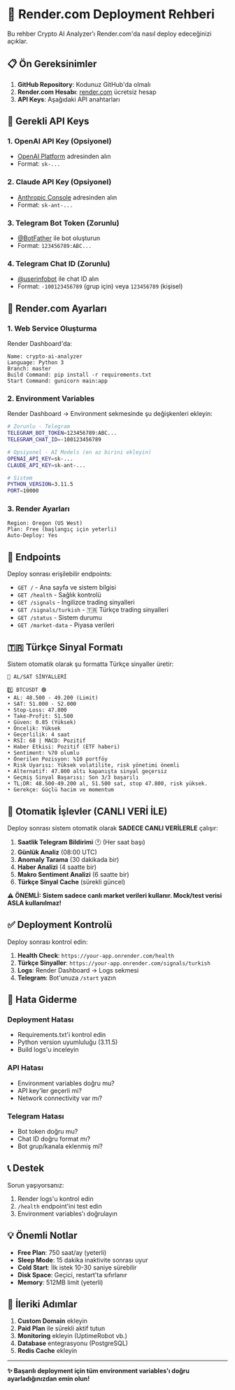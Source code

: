 # 🚀 Render.com Deployment Rehberi

Bu rehber Crypto AI Analyzer'ı Render.com'da nasıl deploy edeceğinizi açıklar.

## 📋 Ön Gereksinimler

1. **GitHub Repository**: Kodunuz GitHub'da olmalı
2. **Render.com Hesabı**: [render.com](https://render.com) ücretsiz hesap
3. **API Keys**: Aşağıdaki API anahtarları

## 🔑 Gerekli API Keys

### 1. OpenAI API Key (Opsiyonel)
- [OpenAI Platform](https://platform.openai.com/api-keys) adresinden alın
- Format: `sk-...`

### 2. Claude API Key (Opsiyonel) 
- [Anthropic Console](https://console.anthropic.com/) adresinden alın
- Format: `sk-ant-...`

### 3. Telegram Bot Token (Zorunlu)
- [@BotFather](https://t.me/botfather) ile bot oluşturun
- Format: `123456789:ABC...`

### 4. Telegram Chat ID (Zorunlu)
- [@userinfobot](https://t.me/userinfobot) ile chat ID alın
- Format: `-100123456789` (grup için) veya `123456789` (kişisel)

## 🔧 Render.com Ayarları

### 1. Web Service Oluşturma

Render Dashboard'da:

```
Name: crypto-ai-analyzer
Language: Python 3
Branch: master
Build Command: pip install -r requirements.txt
Start Command: gunicorn main:app
```

### 2. Environment Variables

Render Dashboard → Environment sekmesinde şu değişkenleri ekleyin:

```bash
# Zorunlu - Telegram
TELEGRAM_BOT_TOKEN=123456789:ABC...
TELEGRAM_CHAT_ID=-100123456789

# Opsiyonel - AI Models (en az birini ekleyin)
OPENAI_API_KEY=sk-...
CLAUDE_API_KEY=sk-ant-...

# Sistem
PYTHON_VERSION=3.11.5
PORT=10000
```

### 3. Render Ayarları

```
Region: Oregon (US West)
Plan: Free (başlangıç için yeterli)
Auto-Deploy: Yes
```

## 📡 Endpoints

Deploy sonrası erişilebilir endpoints:

- `GET /` - Ana sayfa ve sistem bilgisi
- `GET /health` - Sağlık kontrolü
- `GET /signals` - İngilizce trading sinyalleri
- `GET /signals/turkish` - 🇹🇷 Türkçe trading sinyalleri
- `GET /status` - Sistem durumu
- `GET /market-data` - Piyasa verileri

## 🇹🇷 Türkçe Sinyal Formatı

Sistem otomatik olarak şu formatta Türkçe sinyaller üretir:

```
🚦 AL/SAT SİNYALLERİ

1️⃣ BTCUSDT 🟢
• AL: 48.500 - 49.200 (Limit)
• SAT: 51.000 - 52.000
• Stop-Loss: 47.800
• Take-Profit: 51.500
• Güven: 0.85 (Yüksek)
• Öncelik: Yüksek
• Geçerlilik: 4 saat
• RSI: 68 | MACD: Pozitif
• Haber Etkisi: Pozitif (ETF haberi)
• Sentiment: %70 olumlu
• Önerilen Pozisyon: %10 portföy
• Risk Uyarısı: Yüksek volatilite, risk yönetimi önemli
• Alternatif: 47.800 altı kapanışta sinyal geçersiz
• Geçmiş Sinyal Başarısı: Son 3/3 başarılı
• TL;DR: 48.500-49.200 al, 51.500 sat, stop 47.800, risk yüksek.
• Gerekçe: Güçlü hacim ve momentum
```

## 🔄 Otomatik İşlevler (CANLI VERİ İLE)

Deploy sonrası sistem otomatik olarak **SADECE CANLI VERİLERLE** çalışır:

1. **Saatlik Telegram Bildirimi** 🕐 (Her saat başı)
2. **Günlük Analiz** (08:00 UTC) 
3. **Anomaly Tarama** (30 dakikada bir)
4. **Haber Analizi** (4 saatte bir)
5. **Makro Sentiment Analizi** (6 saatte bir)
6. **Türkçe Sinyal Cache** (sürekli güncel)

**⚠️ ÖNEMLİ: Sistem sadece canlı market verileri kullanır. Mock/test verisi ASLA kullanılmaz!**

## ✅ Deployment Kontrolü

Deploy sonrası kontrol edin:

1. **Health Check**: `https://your-app.onrender.com/health`
2. **Türkçe Sinyaller**: `https://your-app.onrender.com/signals/turkish`
3. **Logs**: Render Dashboard → Logs sekmesi
4. **Telegram**: Bot'unuza `/start` yazın

## 🐛 Hata Giderme

### Deployment Hatası
- Requirements.txt'i kontrol edin
- Python version uyumluluğu (3.11.5)
- Build logs'u inceleyin

### API Hatası
- Environment variables doğru mu?
- API key'ler geçerli mi?
- Network connectivity var mı?

### Telegram Hatası
- Bot token doğru mu?
- Chat ID doğru format mı?
- Bot grup/kanala eklenmiş mi?

## 📞 Destek

Sorun yaşıyorsanız:
1. Render logs'u kontrol edin
2. `/health` endpoint'ini test edin
3. Environment variables'ı doğrulayın

## 💡 Önemli Notlar

- **Free Plan**: 750 saat/ay (yeterli)
- **Sleep Mode**: 15 dakika inaktivite sonrası uyur
- **Cold Start**: İlk istek 10-30 saniye sürebilir
- **Disk Space**: Geçici, restart'ta sıfırlanır
- **Memory**: 512MB limit (yeterli)

## 🚀 İleriki Adımlar

1. **Custom Domain** ekleyin
2. **Paid Plan** ile sürekli aktif tutun
3. **Monitoring** ekleyin (UptimeRobot vb.)
4. **Database** entegrasyonu (PostgreSQL)
5. **Redis Cache** ekleyin

---

**✨ Başarılı deployment için tüm environment variables'ı doğru ayarladığınızdan emin olun!** 